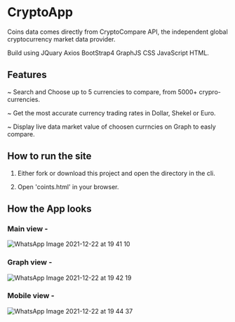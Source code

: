 # CryptoApp

Coins data comes directly from CryptoCompare API, the independent global cryptocurrency market data provider.

Build using JQuary Axios BootStrap4 GraphJS CSS JavaScript HTML.


## Features

~ Search and Choose up to 5 currencies to compare, from 5000+ crypro-currencies.


~ Get the most accurate currency trading rates in Dollar, Shekel or Euro.


~ Display live data market value of choosen currncies on Graph to easly compare.

## How to run the site
1. Either fork or download this project and open the directory in the cli.

2. Open 'coints.html' in your browser.


## How the App looks
### Main view -

![WhatsApp Image 2021-12-22 at 19 41 10](https://user-images.githubusercontent.com/65711940/147414155-80d851bc-a9cc-4f60-acb3-76fe93d2e487.jpeg)


### Graph view -

![WhatsApp Image 2021-12-22 at 19 42 19](https://user-images.githubusercontent.com/65711940/147414149-9197887c-ba68-4141-90f9-91a5aa0a59c0.jpeg)


### Mobile view - 

![WhatsApp Image 2021-12-22 at 19 44 37](https://user-images.githubusercontent.com/65711940/147414143-c96ac1ca-d907-4989-95e1-58e296633e98.jpeg)
